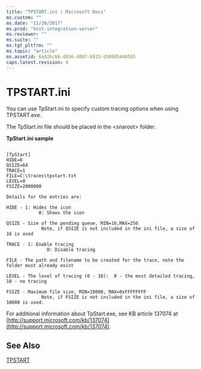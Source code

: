 ```yaml
---
title: "TPSTART.ini | Microsoft Docs"
ms.custom: ""
ms.date: "11/30/2017"
ms.prod: "host-integration-server"
ms.reviewer: ""
ms.suite: ""
ms.tgt_pltfrm: ""
ms.topic: "article"
ms.assetid: 6a42bc66-db56-4007-b915-d586054465b5
caps.latest.revision: 4
---
```

# TPSTART.ini
You can use TpStart.ini to specify custom tracing options when using TPSTART.exe.  
  
 The TpStart.ini file should be placed in the \<snaroot> folder.  
  
 **TpStart.ini sample**  
  
```  
  
[TpStart]  
HIDE=0  
QSIZE=64  
TRACE=1  
FILE=C:\traces\tpstart.txt  
LEVEL=0  
FSIZE=2000000  
  
Details for the entries are:  
  
HIDE - 1: Hides the icon  
            0: Shows the icon  
  
QSIZE - Size of the pending queue, MIN=16,MAX=256  
             Note, if QSIZE is not included in the ini file, a size of 16 is used  
  
TRACE - 1: Enable tracing  
               0: Disable tracing  
  
FILE - The path and filename to be created for the trace, note the folder must already exist  
  
LEVEL - The level of tracing (0 - 10):  0 - the most detailed tracing,  10 - no tracing  
  
FSIZE - Maximum file size, MIN=10000, MAX=0xFFFFFFFF  
             Note, if FSIZE is not included in the ini file, a size of 10000 is used.  
```  
  
 For additional information about TpStart.exe, see KB article 137074 at [http://support.microsoft.com/kb/137074](http://support.microsoft.com/kb/137074).  
  
## See Also  
 [TPSTART](../core/tpstart.md)